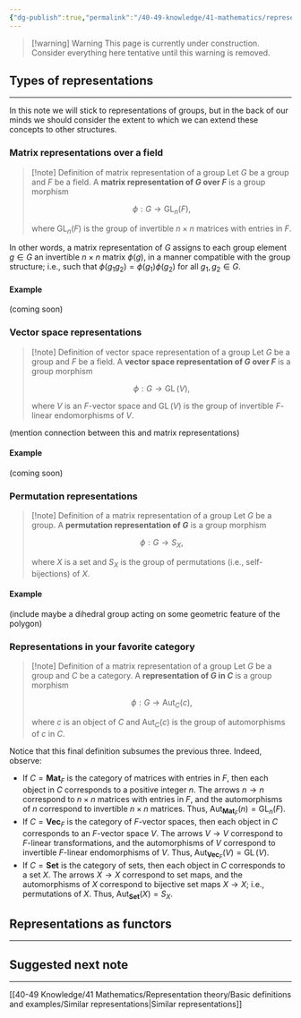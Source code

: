 ```yaml
---
{"dg-publish":true,"permalink":"/40-49-knowledge/41-mathematics/representation-theory/basic-definitions-and-examples/representations-of-groups/","tags":["representation_theory"],"updated":"2025-07-08T09:26:18-07:00"}
---
```


> [!warning] Warning
> This page is currently under construction. Consider everything here tentative until this warning is removed.

## Types of representations
---

In this note we will stick to representations of groups, but in the back of our minds we should consider the extent to which we can extend these concepts to other structures.
### Matrix representations over a field

> [!note] Definition of matrix representation of a group
> Let $G$ be a group and $F$ be a field. A **matrix representation of $G$ over $F$** is a group morphism
> 
> $$\phi:G\to \operatorname{GL}_n(F),$$
> 
> where $\operatorname{GL}_n(F)$ is the group of invertible $n\times n$ matrices with entries in $F$.

In other words, a matrix representation of $G$ assigns to each group element $g\in G$ an invertible $n\times n$ matrix $\phi(g)$, in a manner compatible with the group structure; i.e., such that $\phi(g_1g_2) = \phi(g_1)\phi(g_2)$ for all $g_1, g_2\in G$.

#### Example

(coming soon)

### Vector space representations

> [!note] Definition of vector space representation of a group
> Let $G$ be a group and $F$ be a field. A **vector space representation of $G$ over $F$** is a group morphism
> 
> $$\phi:G\to \operatorname{GL}(V),$$
> 
> where $V$ is an $F$-vector space and $\operatorname{GL}(V)$ is the group of invertible $F$-linear endomorphisms of $V$.

(mention connection between this and matrix representations)

#### Example

(coming soon)

### Permutation representations

> [!note] Definition of a matrix representation of a group
> Let $G$ be a group. A **permutation representation of $G$** is a group morphism
> 
> $$\phi:G\to S_X,$$
> 
> where $X$ is a set and $S_X$ is the group of permutations (i.e., self-bijections) of $X$.

#### Example

(include maybe a dihedral group acting on some geometric feature of the polygon)

### Representations in your favorite category

> [!note] Definition of a matrix representation of a group
> Let $G$ be a group and $C$ be a category. A **representation of $G$ in $C$** is a group morphism
> 
> $$\phi:G\to \operatorname{Aut}_C(c),$$
> 
> where $c$ is an object of $C$ and $\operatorname{Aut}_C(c)$ is the group of automorphisms of $c$ in $C$.

Notice that this final definition subsumes the previous three. Indeed, observe:
- If $C = \textbf{Mat}_F$ is the category of matrices with entries in $F$, then each object in $C$ corresponds to a positive integer $n$. The arrows $n\to n$ correspond to $n\times n$ matrices with entries in $F$, and the automorphisms of $n$ correspond to invertible $n\times n$ matrices. Thus, $\operatorname{Aut}_{\textbf{Mat}_F}(n)=\operatorname{GL}_n(F)$.
- If $C =\textbf{Vec}_F$ is the category of $F$-vector spaces, then each object in $C$ corresponds to an $F$-vector space $V$. The arrows $V\to V$ correspond to $F$-linear transformations, and the automorphisms of $V$ correspond to invertible $F$-linear endomorphisms of $V$. Thus, $\operatorname{Aut}_{\textbf{Vec}_F}(V)=\operatorname{GL}(V)$.
- If $C=\textbf{Set}$ is the category of sets, then each object in $C$ corresponds to a set $X$. The arrows $X\to X$ correspond to set maps, and the automorphisms of $X$ correspond to bijective set maps $X\to X$; i.e., permutations of $X$. Thus, $\operatorname{Aut}_{\textbf{Set}}(X)=S_X$.


## Representations as functors
---


## Suggested next note
---

[[40-49 Knowledge/41 Mathematics/Representation theory/Basic definitions and examples/Similar representations\|Similar representations]]